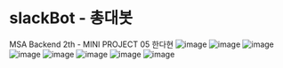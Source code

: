 # slackBot - 총대봇
MSA Backend 2th - MINI PROJECT 05
한다현
![image](https://github.com/dahyunhan/slackBot/assets/96718120/944ae208-1f5c-42a3-b8d5-7312c478227a)
![image](https://github.com/dahyunhan/slackBot/assets/96718120/c9ad47aa-dac2-4eda-8301-6a1420d0b423)
![image](https://github.com/dahyunhan/slackBot/assets/96718120/28a9fb22-b90e-4900-96fa-236b102e7e50)
![image](https://github.com/dahyunhan/slackBot/assets/96718120/3a0f45fc-c3aa-4842-848b-2a76be56db77)
![image](https://github.com/dahyunhan/slackBot/assets/96718120/e8b41f69-25be-4667-aa70-c1a99d8e83ee)
![image](https://github.com/dahyunhan/slackBot/assets/96718120/2d54b935-8acf-4e10-9948-bd1f8ae83b31)
![image](https://github.com/dahyunhan/slackBot/assets/96718120/c8845a0b-f438-4fed-aa43-5bd03e672ffb)
![image](https://github.com/dahyunhan/slackBot/assets/96718120/92a22e6b-ed20-4aa8-addd-a28228467bfe)

